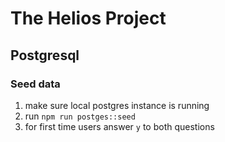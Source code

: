 # The Helios Project

## Postgresql

### Seed data

1. make sure local postgres instance is running
2. run `npm run postges::seed`
3. for first time users answer `y` to both questions
